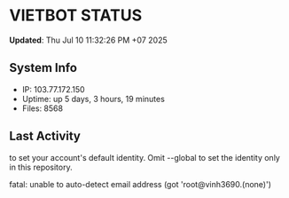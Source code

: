 # VIETBOT STATUS
**Updated**: Thu Jul 10 11:32:26 PM +07 2025

## System Info
- IP: 103.77.172.150
- Uptime: up 5 days, 3 hours, 19 minutes
- Files: 8568

## Last Activity

to set your account's default identity.
Omit --global to set the identity only in this repository.

fatal: unable to auto-detect email address (got 'root@vinh3690.(none)')

